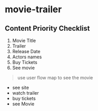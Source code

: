 # movie-trailer

## Content Priority Checklist

1. Movie Title
2. Trailer
3. Release Date
4. Actors names
5. Buy Tickets
6. See movie

> use user flow map to see the movie
* see site
* watch trailer
* buy tickets
* see Movie
